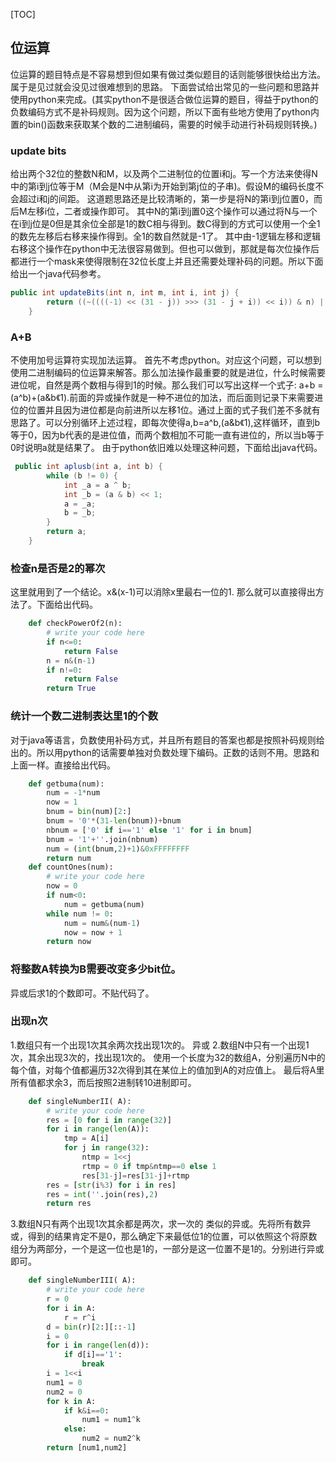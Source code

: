 [TOC]
## 位运算
位运算的题目特点是不容易想到但如果有做过类似题目的话则能够很快给出方法。属于是见过就会没见过很难想到的思路。
下面尝试给出常见的一些问题和思路并使用python来完成。(其实python不是很适合做位运算的题目，得益于python的负数编码方式不是补码规则。因为这个问题，所以下面有些地方使用了python内置的bin()函数来获取某个数的二进制编码，需要的时候手动进行补码规则转换。)
### update bits
给出两个32位的整数N和M，以及两个二进制位的位置i和j。写一个方法来使得N中的第i到j位等于M（M会是N中从第i为开始到第j位的子串)。假设M的编码长度不会超过i和j的间距。
这道题思路还是比较清晰的，第一步是将N的第i到j位置0，而后M左移i位，二者或操作即可。
其中N的第i到j置0这个操作可以通过将N与一个在i到j位是0但是其余位全部是1的数C相与得到。数C得到的方式可以使用一个全1的数先左移后右移来操作得到。全1的数自然就是-1了。
其中由-1逻辑左移和逻辑右移这个操作在python中无法很容易做到。但也可以做到，那就是每次位操作后都进行一个mask来使得限制在32位长度上并且还需要处理补码的问题。所以下面给出一个java代码参考。
```java
public int updateBits(int n, int m, int i, int j) {
        return ((~((((-1) << (31 - j)) >>> (31 - j + i)) << i)) & n) | (m << i);
    }
```
### A+B
不使用加号运算符实现加法运算。
首先不考虑python。对应这个问题，可以想到使用二进制编码的位运算来解答。那么加法操作最重要的就是进位，什么时候需要进位呢，自然是两个数相与得到1的时候。那么我们可以写出这样一个式子:
a+b = (a^b)+(a&b《1).前面的异或操作就是一种不进位的加法，而后面则记录下来需要进位的位置并且因为进位都是向前进所以左移1位。通过上面的式子我们差不多就有思路了。可以分别循环上述过程，即每次使得a,b=a^b,(a&b《1),这样循环，直到b等于0，因为b代表的是进位值，而两个数相加不可能一直有进位的，所以当b等于0时说明a就是结果了。
由于python依旧难以处理这种问题，下面给出java代码。
```java
 public int aplusb(int a, int b) {
        while (b != 0) {
            int _a = a ^ b;
            int _b = (a & b) << 1;
            a = _a;
            b = _b;
        }
        return a;
    }
```
### 检查n是否是2的幂次
这里就用到了一个结论。x&(x-1)可以消除x里最右一位的1.
那么就可以直接得出方法了。下面给出代码。
```python
    def checkPowerOf2(n):
        # write your code here
        if n<=0:
            return False
        n = n&(n-1)
        if n!=0:
            return False
        return True
```
### 统计一个数二进制表达里1的个数
对于java等语言，负数使用补码方式，并且所有题目的答案也都是按照补码规则给出的。所以用python的话需要单独对负数处理下编码。正数的话则不用。思路和上面一样。直接给出代码。
```python
    def getbuma(num):
        num = -1*num
        now = 1
        bnum = bin(num)[2:]
        bnum = '0'*(31-len(bnum))+bnum
        nbnum = ['0' if i=='1' else '1' for i in bnum]
        bnum = '1'+''.join(nbnum)
        num = (int(bnum,2)+1)&0xFFFFFFFF
        return num
    def countOnes(num):
        # write your code here
        now = 0
        if num<0:
            num = getbuma(num)
        while num != 0:
            num = num&(num-1)
            now = now + 1
        return now
```
### 将整数A转换为B需要改变多少bit位。
异或后求1的个数即可。不贴代码了。
### 出现n次
1.数组只有一个出现1次其余两次找出现1次的。
异或
2.数组N中只有一个出现1次，其余出现3次的，找出现1次的。
使用一个长度为32的数组A，分别遍历N中的每个值，对每个值都遍历32次得到其在某位上的值加到A的对应值上。
最后将A里所有值都求余3，而后按照2进制转10进制即可。
```python
    def singleNumberII( A):
        # write your code here
        res = [0 for i in range(32)]
        for i in range(len(A)):
            tmp = A[i]
            for j in range(32):
                ntmp = 1<<j
                rtmp = 0 if tmp&ntmp==0 else 1
                res[31-j]=res[31-j]+rtmp
        res = [str(i%3) for i in res]
        res = int(''.join(res),2)
        return res
```
3.数组N只有两个出现1次其余都是两次，求一次的
类似的异或。先将所有数异或，得到的结果肯定不是0，那么确定下来最低位1的位置，可以依照这个将原数组分为两部分，一个是这一位也是1的，一部分是这一位置不是1的。分别进行异或即可。
```python
    def singleNumberIII( A):
        # write your code here
        r = 0
        for i in A:
            r = r^i
        d = bin(r)[2:][::-1]
        i = 0
        for i in range(len(d)):
            if d[i]=='1':
                break
        i = 1<<i
        num1 = 0
        num2 = 0
        for k in A:
            if k&i==0:
                num1 = num1^k
            else:
                num2 = num2^k
        return [num1,num2]
```

